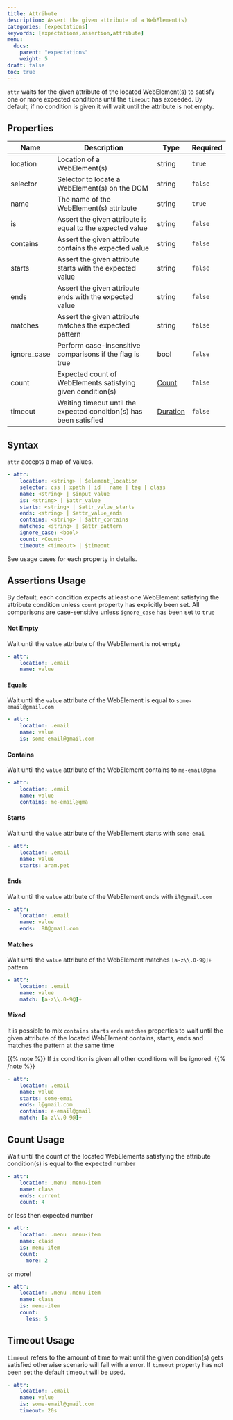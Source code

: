 ```yaml
---
title: Attribute
description: Assert the given attribute of a WebElement(s)
categories: [expectations]
keywords: [expectations,assertion,attribute]
menu:
  docs:
    parent: "expectations"
    weight: 5
draft: false
toc: true
---
```


`attr` waits for the given attribute of the located WebElement(s) to
satisfy one or more expected conditions until the `timeout` has exceeded.
By default, if no condition is given it will wait until the attribute
is not empty.

## Properties

Name|Description|Type|Required
---|---|---|---
location|Location of a WebElement(s)|string|`true`
selector|Selector to locate a WebElement(s) on the DOM|string|`false`
name|The name of the WebElement(s) attribute|string|`true`
is|Assert the given attribute is equal to the expected value|string|`false`
contains|Assert the given attribute contains the expected value|string|`false`
starts|Assert the given attribute starts with the expected value|string|`false`
ends|Assert the given attribute ends with the expected value|string|`false`
matches|Assert the given attribute matches the expected pattern|string|`false`
ignore_case|Perform case-insensitive comparisons if the flag is true|bool|`false`
count|Expected count of WebElements satisfying given condition(s) |[Count](/count)|`false`
timeout|Waiting timeout until the expected condition(s) has been satisfied|[Duration](/duration)|`false`

## Syntax

`attr` accepts a map of values.

```yaml
- attr:
    location: <string> | $element_location
    selector: css | xpath | id | name | tag | class
    name: <string> | $input_value
    is: <string> | $attr_value
    starts: <string> | $attr_value_starts
    ends: <string> | $attr_value_ends
    contains: <string> | $attr_contains
    matches: <string> | $attr_pattern
    ignore_case: <bool>
    count: <Count>
    timeout: <timeout> | $timeout
```

See usage cases for each property in details.

## Assertions Usage

By default, each condition expects at least one WebElement satisfying the attribute condition
unless `count` property has explicitly been set.
All comparisons are case-sensitive unless `ignore_case` has been set to `true`

#### Not Empty

Wait until the `value` attribute of the WebElement is not empty

```yaml
- attr:
    location: .email
    name: value
```

#### Equals

Wait until the `value` attribute of the WebElement is equal to `some-email@gmail.com`

```yaml
- attr:
    location: .email
    name: value
    is: some-email@gmail.com
```

#### Contains

Wait until the `value` attribute of the WebElement contains to `me-email@gma`

```yaml
- attr:
    location: .email
    name: value
    contains: me-email@gma
```

#### Starts

Wait until the `value` attribute of the WebElement starts with `some-emai`

```yaml
- attr:
    location: .email
    name: value
    starts: aram.pet
```

#### Ends

Wait until the `value` attribute of the WebElement ends with `il@gmail.com`

```yaml
- attr:
    location: .email
    name: value
    ends: .88@gmail.com
```

#### Matches

Wait until the `value` attribute of the WebElement matches `[a-z\\.0-9@]+` pattern

```yaml
- attr:
    location: .email
    name: value
    match: [a-z\\.0-9@]+
```

#### Mixed

It is possible to mix `contains` `starts` `ends` `matches` properties to wait until
the given attribute of the located WebElement contains, starts, ends and matches the pattern
at the same time

{{% note %}}
If `is` condition is given all other conditions will be ignored.
{{% /note %}}

```yaml
- attr:
    location: .email
    name: value
    starts: some-emai
    ends: l@gmail.com
    contains: e-email@gmail
    match: [a-z\\.0-9@]+
```

## Count Usage

Wait until the count of the located WebElements satisfying the attribute condition(s) is equal to the expected number

```yaml
- attr:
    location: .menu .menu-item
    name: class
    ends: current
    count: 4
```

or less then expected number

```yaml
- attr:
    location: .menu .menu-item
    name: class
    is: menu-item
    count:
      more: 2
```

or more!

```yaml
- attr:
    location: .menu .menu-item
    name: class
    is: menu-item
    count:
      less: 5
```

## Timeout Usage

`timeout` refers to the amount of time to wait until the given condition(s) gets satisfied otherwise scenario will fail with a error. If `timeout` property has not been set the default timeout will be used.

```yaml
- attr:
    location: .email
    name: value
    is: some-email@gmail.com
    timeout: 20s
```
